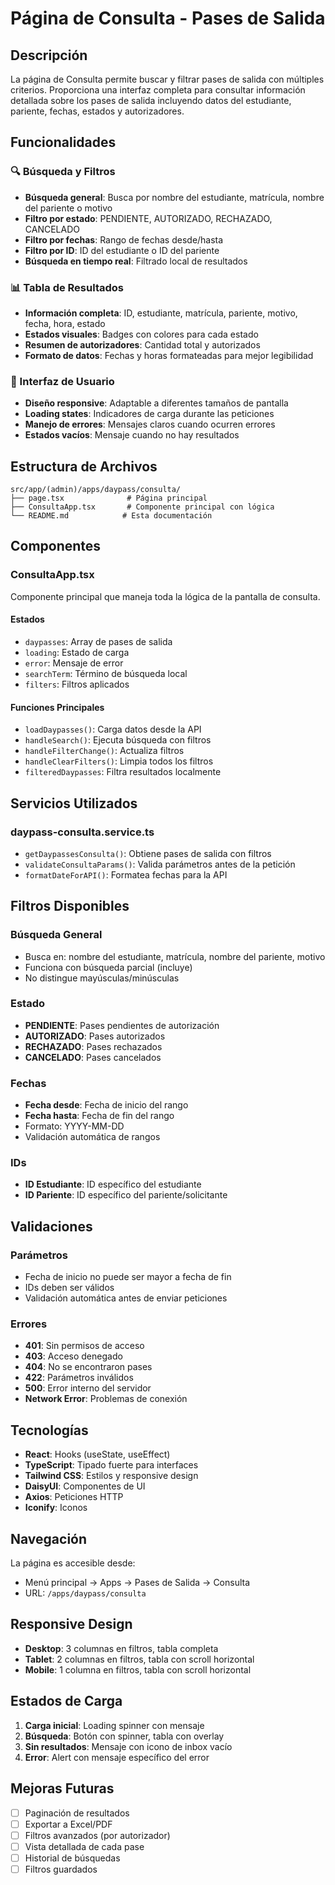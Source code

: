 # Página de Consulta - Pases de Salida

## Descripción

La página de Consulta permite buscar y filtrar pases de salida con múltiples criterios. Proporciona una interfaz completa para consultar información detallada sobre los pases de salida incluyendo datos del estudiante, pariente, fechas, estados y autorizadores.

## Funcionalidades

### 🔍 Búsqueda y Filtros
- **Búsqueda general**: Busca por nombre del estudiante, matrícula, nombre del pariente o motivo
- **Filtro por estado**: PENDIENTE, AUTORIZADO, RECHAZADO, CANCELADO
- **Filtro por fechas**: Rango de fechas desde/hasta
- **Filtro por ID**: ID del estudiante o ID del pariente
- **Búsqueda en tiempo real**: Filtrado local de resultados

### 📊 Tabla de Resultados
- **Información completa**: ID, estudiante, matrícula, pariente, motivo, fecha, hora, estado
- **Estados visuales**: Badges con colores para cada estado
- **Resumen de autorizadores**: Cantidad total y autorizados
- **Formato de datos**: Fechas y horas formateadas para mejor legibilidad

### 🎨 Interfaz de Usuario
- **Diseño responsive**: Adaptable a diferentes tamaños de pantalla
- **Loading states**: Indicadores de carga durante las peticiones
- **Manejo de errores**: Mensajes claros cuando ocurren errores
- **Estados vacíos**: Mensaje cuando no hay resultados

## Estructura de Archivos

```
src/app/(admin)/apps/daypass/consulta/
├── page.tsx              # Página principal
├── ConsultaApp.tsx       # Componente principal con lógica
└── README.md            # Esta documentación
```

## Componentes

### ConsultaApp.tsx
Componente principal que maneja toda la lógica de la pantalla de consulta.

#### Estados
- `daypasses`: Array de pases de salida
- `loading`: Estado de carga
- `error`: Mensaje de error
- `searchTerm`: Término de búsqueda local
- `filters`: Filtros aplicados

#### Funciones Principales
- `loadDaypasses()`: Carga datos desde la API
- `handleSearch()`: Ejecuta búsqueda con filtros
- `handleFilterChange()`: Actualiza filtros
- `handleClearFilters()`: Limpia todos los filtros
- `filteredDaypasses`: Filtra resultados localmente

## Servicios Utilizados

### daypass-consulta.service.ts
- `getDaypassesConsulta()`: Obtiene pases de salida con filtros
- `validateConsultaParams()`: Valida parámetros antes de la petición
- `formatDateForAPI()`: Formatea fechas para la API

## Filtros Disponibles

### Búsqueda General
- Busca en: nombre del estudiante, matrícula, nombre del pariente, motivo
- Funciona con búsqueda parcial (incluye)
- No distingue mayúsculas/minúsculas

### Estado
- **PENDIENTE**: Pases pendientes de autorización
- **AUTORIZADO**: Pases autorizados
- **RECHAZADO**: Pases rechazados
- **CANCELADO**: Pases cancelados

### Fechas
- **Fecha desde**: Fecha de inicio del rango
- **Fecha hasta**: Fecha de fin del rango
- Formato: YYYY-MM-DD
- Validación automática de rangos

### IDs
- **ID Estudiante**: ID específico del estudiante
- **ID Pariente**: ID específico del pariente/solicitante

## Validaciones

### Parámetros
- Fecha de inicio no puede ser mayor a fecha de fin
- IDs deben ser válidos
- Validación automática antes de enviar peticiones

### Errores
- **401**: Sin permisos de acceso
- **403**: Acceso denegado
- **404**: No se encontraron pases
- **422**: Parámetros inválidos
- **500**: Error interno del servidor
- **Network Error**: Problemas de conexión

## Tecnologías

- **React**: Hooks (useState, useEffect)
- **TypeScript**: Tipado fuerte para interfaces
- **Tailwind CSS**: Estilos y responsive design
- **DaisyUI**: Componentes de UI
- **Axios**: Peticiones HTTP
- **Iconify**: Iconos

## Navegación

La página es accesible desde:
- Menú principal → Apps → Pases de Salida → Consulta
- URL: `/apps/daypass/consulta`

## Responsive Design

- **Desktop**: 3 columnas en filtros, tabla completa
- **Tablet**: 2 columnas en filtros, tabla con scroll horizontal
- **Mobile**: 1 columna en filtros, tabla con scroll horizontal

## Estados de Carga

1. **Carga inicial**: Loading spinner con mensaje
2. **Búsqueda**: Botón con spinner, tabla con overlay
3. **Sin resultados**: Mensaje con icono de inbox vacío
4. **Error**: Alert con mensaje específico del error

## Mejoras Futuras

- [ ] Paginación de resultados
- [ ] Exportar a Excel/PDF
- [ ] Filtros avanzados (por autorizador)
- [ ] Vista detallada de cada pase
- [ ] Historial de búsquedas
- [ ] Filtros guardados
